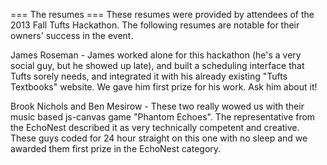 === The resumes ===
These resumes were provided by attendees of the 2013 Fall Tufts Hackathon. The following resumes are notable for their owners' success in the event.

James Roseman - James worked alone for this hackathon (he's a very social guy, but he showed up late), and built a scheduling interface that Tufts sorely needs, and integrated it with his already existing "Tufts Textbooks" website. We gave him first prize for his work. Ask him about it!

Brook Nichols and Ben Mesirow - These two really wowed us with their music based js-canvas game "Phantom Echoes". The representative from the EchoNest described it as very technically competent and creative. These guys coded for 24 hour straight on this one with no sleep and we awarded them first prize in the EchoNest category.

